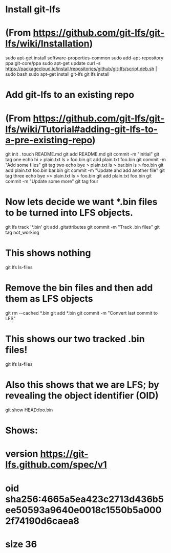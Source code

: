 # Install git-lfs
# (From https://github.com/git-lfs/git-lfs/wiki/Installation)
sudo apt-get install software-properties-common
sudo add-apt-repository ppa:git-core/ppa
sudo apt-get update
curl -s https://packagecloud.io/install/repositories/github/git-lfs/script.deb.sh | sudo bash
sudo apt-get install git-lfs
git lfs install

# Add git-lfs to an existing repo
# (From https://github.com/git-lfs/git-lfs/wiki/Tutorial#adding-git-lfs-to-a-pre-existing-repo)
git init .
touch README.md
git add README.md
git commit -m "initial"
git tag one
echo hi > plain.txt
ls > foo.bin
git add plain.txt foo.bin
git commit -m "Add some files"
git tag two
echo bye > plain.txt
ls > bar.bin
ls > foo.bin
git add plain.txt foo.bin bar.bin
git commit -m "Update and add another file"
git tag three
echo bye >> plain.txt
ls > foo.bin
git add plain.txt foo.bin
git commit -m "Update some more"
git tag four

# Now lets decide we want *.bin files to be turned into LFS objects.
git lfs track '*.bin'
git add .gitattributes
git commit -m "Track .bin files"
git tag not_working

# This shows nothing
git lfs ls-files

# Remove the bin files and then add them as LFS objects
git rm --cached *.bin
git add *.bin
git commit -m "Convert last commit to LFS"

# This shows our two tracked .bin files!
git lfs ls-files

# Also this shows that we are LFS; by revealing the object identifier (OID)
git show HEAD:foo.bin

# Shows:
# version https://git-lfs.github.com/spec/v1
# oid sha256:4665a5ea423c2713d436b5ee50593a9640e0018c1550b5a0002f74190d6caea8
# size 36
